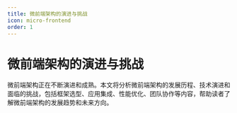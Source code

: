 ```yaml
---
title: 微前端架构的演进与挑战
icon: micro-frontend
order: 1
---
```


# 微前端架构的演进与挑战

微前端架构正在不断演进和成熟。本文将分析微前端架构的发展历程、技术演进和面临的挑战，包括框架选型、应用集成、性能优化、团队协作等内容，帮助读者了解微前端架构的发展趋势和未来方向。
